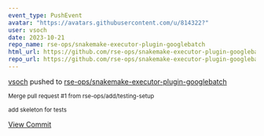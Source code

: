 ```yaml
---
event_type: PushEvent
avatar: "https://avatars.githubusercontent.com/u/814322?"
user: vsoch
date: 2023-10-21
repo_name: rse-ops/snakemake-executor-plugin-googlebatch
html_url: https://github.com/rse-ops/snakemake-executor-plugin-googlebatch/commit/57f9b1f2896f787455e7611db4295d16165e5c9e
repo_url: https://github.com/rse-ops/snakemake-executor-plugin-googlebatch
---
```


<a href='https://github.com/vsoch' target='_blank'>vsoch</a> pushed to <a href='https://github.com/rse-ops/snakemake-executor-plugin-googlebatch' target='_blank'>rse-ops/snakemake-executor-plugin-googlebatch</a>

<small>Merge pull request #1 from rse-ops/add/testing-setup

add skeleton for tests</small>

<a href='https://github.com/rse-ops/snakemake-executor-plugin-googlebatch/commit/57f9b1f2896f787455e7611db4295d16165e5c9e' target='_blank'>View Commit</a>